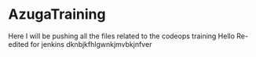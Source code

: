 # AzugaTraining
Here I will be pushing all the files related to the codeops training 
Hello
Re- edited for jenkins
dknbjkfhlgwnkjmvbkjnfver
